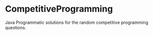 # CompetitiveProgramming
Java Programmatic solutions for the random competitive programming questions.
